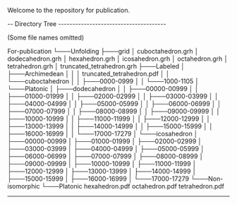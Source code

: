 Welcome to the repository for publication.

-- Directory Tree --------------------------------------

(Some file names omitted)

For-publication
└───Unfolding
    ├───grid
    │        cuboctahedron.grh
    │        dodecahedron.grh
    │        hexahedron.grh
    │        icosahedron.grh
    │        octahedron.grh
    │        tetrahedron.grh
    │        truncated_tetrahedron.grh
    ├───Labeled
    │   ├───Archimedean
    │   │   │   truncated_tetrahedron.pdf
    │   │   └───cuboctahedron
    │   │       ├───0000-0999
    │   │       └───1000-1105
    │   └───Platonic
    │       ├───dodecahedron
    │       │   ├───00000-00999
    │       │   ├───01000-01999
    │       │   ├───02000-02999
    │       │   ├───03000-03999
    │       │   ├───04000-04999
    │       │   ├───05000-05999
    │       │   ├───06000-06999
    │       │   ├───07000-07999
    │       │   ├───08000-08999
    │       │   ├───09000-09999
    │       │   ├───10000-10999
    │       │   ├───11000-11999
    │       │   ├───12000-12999
    │       │   ├───13000-13999
    │       │   ├───14000-14999
    │       │   ├───15000-15999
    │       │   ├───16000-16999
    │       │   └───17000-17279
    │       └───icosahedron
    │           ├───00000-00999
    │           ├───01000-01999
    │           ├───02000-02999
    │           ├───03000-03999
    │           ├───04000-04999
    │           ├───05000-05999
    │           ├───06000-06999
    │           ├───07000-07999
    │           ├───08000-08999
    │           ├───09000-09999
    │           ├───10000-10999
    │           ├───11000-11999
    │           ├───12000-12999
    │           ├───13000-13999
    │           ├───14000-14999
    │           ├───15000-15999
    │           ├───16000-16999
    │           └───17000-17279
    └───Non-isomorphic
        └───Platonic
                  hexahedron.pdf
                  octahedron.pdf
                  tetrahedron.pdf

--------------------------------------------------------